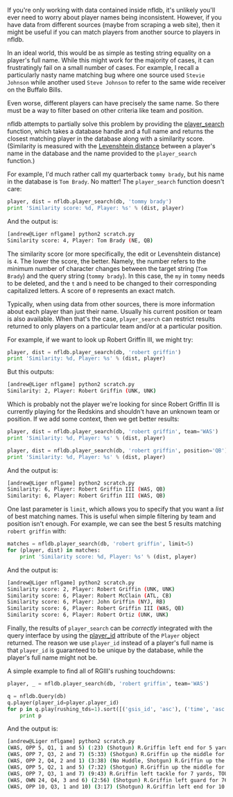 If you're only working with data contained inside nfldb, it's unlikely you'll 
ever need to worry about player names being inconsistent. However, if you have 
data from different sources (maybe from scraping a web site), then it might be 
useful if you can match players from another source to players in nfldb.

In an ideal world, this would be as simple as testing string equality on a 
player's full name. While this might work for the majority of cases, it can 
frustratingly fail on a small number of cases. For example, I recall a 
particularly nasty name matching bug where one source used `Stevie Johnson` 
while another used `Steve Johnson` to refer to the same wide receiver on the 
Buffalo Bills.

Even worse, different players can have precisely the same name. So there must 
be a way to filter based on other criteria like team and position.

nfldb attempts to partially solve this problem by providing the
[player_search](http://pdoc.burntsushi.net/nfldb#nfldb.player_search)
function, which takes a database handle and a full name and returns the closest 
matching player in the database along with a similarity score.
(Similarity is measured with the
[Levenshtein distance](http://en.wikipedia.org/wiki/Levenshtein_distance)
between a player's name in the database and the name provided to the
`player_search` function.)

For example, I'd much rather call my quarterback `tommy brady`, but his name in 
the database is `Tom Brady`. No matter! The `player_search` function doesn't 
care:

```python
player, dist = nfldb.player_search(db, 'tommy brady')
print 'Similarity score: %d, Player: %s' % (dist, player)
```

And the output is:

```bash
[andrew@Liger nflgame] python2 scratch.py
Similarity score: 4, Player: Tom Brady (NE, QB)
```

The similarity score (or more specifically, the edit or Levenshtein distance) 
is `4`. The lower the score, the better. Namely, the number refers to the 
minimum number of character changes between the target string (`Tom Brady`) and 
the query string (`tommy brady`). In this case, the `my` in `tommy` needs to be 
deleted, and the `t` and `b` need to be changed to their corresponding 
capitalized letters. A score of `0` represents an exact match.

Typically, when using data from other sources, there is more information about 
each player than just their name. Usually his current position or team is also 
available. When that's the case, `player_search` can restrict results returned 
to only players on a particular team and/or at a particular position.

For example, if we want to look up Robert Griffin III, we might try:

```python
player, dist = nfldb.player_search(db, 'robert griffin')
print 'Similarity: %d, Player: %s' % (dist, player)
```

But this outputs:

```bash
[andrew@Liger nflgame] python2 scratch.py
Similarity: 2, Player: Robert Griffin (UNK, UNK)
```

Which is probably not the player we're looking for since Robert Griffin III is 
currently playing for the Redskins and shouldn't have an unknown team or 
position. If we add some context, then we get better results:

```python
player, dist = nfldb.player_search(db, 'robert griffin', team='WAS')
print 'Similarity: %d, Player: %s' % (dist, player)

player, dist = nfldb.player_search(db, 'robert griffin', position='QB')
print 'Similarity: %d, Player: %s' % (dist, player)
```

And the output is:

```bash
[andrew@Liger nflgame] python2 scratch.py
Similarity: 6, Player: Robert Griffin III (WAS, QB)
Similarity: 6, Player: Robert Griffin III (WAS, QB)
```

One last parameter is `limit`, which allows you to specify that you want a 
*list* of best matching names. This is useful when simple filtering by team and 
position isn't enough. For example, we can see the best 5 results matching 
`robert griffin` with:

```python
matches = nfldb.player_search(db, 'robert griffin', limit=5)
for (player, dist) in matches:
    print 'Similarity score: %d, Player: %s' % (dist, player)
```

And the output is:

```bash
[andrew@Liger nflgame] python2 scratch.py
Similarity score: 2, Player: Robert Griffin (UNK, UNK)
Similarity score: 6, Player: Robert McClain (ATL, CB)
Similarity score: 6, Player: John Griffin (NYJ, RB)
Similarity score: 6, Player: Robert Griffin III (WAS, QB)
Similarity score: 6, Player: Robert Ortiz (UNK, UNK)
```

Finally, the results of `player_search` can be *correctly* integrated with the 
query interface by using the
[player_id](http://pdoc.burntsushi.net/nfldb#nfldb.Player.player_id)
attribute of the `Player` object returned. The reason we use `player_id` 
instead of a player's full name is that `player_id` is guaranteed to be unique 
by the database, while the player's full name might not be.

A simple example to find all of RGIII's rushing touchdowns:

```python
player, _ = nfldb.player_search(db, 'robert griffin', team='WAS')

q = nfldb.Query(db)
q.player(player_id=player.player_id)
for p in q.play(rushing_tds=1).sort([('gsis_id', 'asc'), ('time', 'asc')]).as_plays():
    print p
```

And the output is:

```bash
[andrew@Liger nflgame] python2 scratch.py
(WAS, OPP 5, Q1, 1 and 5) (:23) (Shotgun) R.Griffin left end for 5 yards, TOUCHDOWN.
(WAS, OPP 7, Q3, 2 and 7) (5:33) (Shotgun) R.Griffin up the middle for 7 yards, TOUCHDOWN.
(WAS, OPP 2, Q4, 2 and 1) (3:38) (No Huddle, Shotgun) R.Griffin up the middle for 2 yards, TOUCHDOWN.
(WAS, OPP 5, Q2, 1 and 5) (7:32) (Shotgun) R.Griffin up the middle for 5 yards, TOUCHDOWN.
(WAS, OPP 7, Q3, 1 and 7) (9:43) R.Griffin left tackle for 7 yards, TOUCHDOWN.
(WAS, OWN 24, Q4, 3 and 6) (2:56) (Shotgun) R.Griffin left guard for 76 yards, TOUCHDOWN.
(WAS, OPP 10, Q3, 1 and 10) (3:17) (Shotgun) R.Griffin left end for 10 yards, TOUCHDOWN.
```

